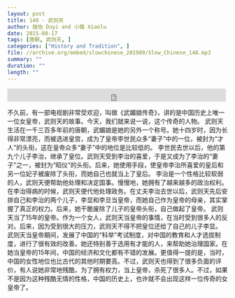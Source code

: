 ```yaml
---
layout: post
title: 148 - 武则天
author: 独怡 Duyi and 小璐 Xiaolu
date: 2015-08-17
tags: [唐朝, 武则天, ]
categories: ["History and Tradition", ]
file: //archive.org/embed/slowchinese_201909/Slow_Chinese_148.mp3
summary: ""
duration: ""
length: ""
---
```


<iframe src="https://archive.org/embed/slowchinese_201909/Slow_Chinese_148.mp3" width="500" height="30" frameborder="0" webkitallowfullscreen="true" mozallowfullscreen="true" allowfullscreen></iframe>

不久前，有一部电视剧非常受欢迎，叫做《武媚娘传奇》，讲的是中国历史上唯一一位女皇帝，武则天的故事。今天，我们就来说一说，这个传奇的人物。
武则天生活在一千三百多年前的唐朝，武媚娘是她的另外一个称号。她十四岁时，因为长得非常漂亮，而被选进皇宫，成为了皇帝李世民众多“妻子”中的一位，被封为“才人”的头衔，这在皇帝众多“妻子”中的地位是比较低的。
李世民去世以后，他的第九个儿子李治，继承了皇位。武则天受到李治的喜爱，于是又成为了李治的“妻子”之一，被封为“昭仪”的头衔。后来，她使用手段，使皇帝李治所喜爱的皇后和另一位妃子被废除了头衔，而她自己也就当上了皇后。
李治是一个性格比较软弱的人，武则天便帮助他处理和决定国事。慢慢地，她拥有了越来越多的政治权利。在李治得病的时候，武则天便代他处理政务。在丈夫李治去世以后，武则天先后安排自己和李治的两个儿子，李显和李旦当皇帝，而她自己作为皇帝的母亲，其实掌握了真正的权力。后来，她干脆废除了儿子的皇帝头衔，自己做起了皇帝。
武则天当了15年的皇帝。作为一个女人，武则天当皇帝的事情，在当时受到很多人的反对。后来，因为受到很大的压力，武则天不得不把皇位还给了自己的儿子李显。
武则天当皇帝期间，发展了中国的“科举”考试制度，对中国的教育和人才选拔制度，进行了很有效的改善。她还特别善于选用有才能的人，来帮助她治理国家。在她当皇帝的15年间，中国的经济和文化都有不错的发展。更值得一提的是，当时，中国的女性地位也比古代的其他时期要高。不过，武则天也得到了很多负面的评价，有人说她非常地残酷，为了拥有权力，当上皇帝，杀死了很多人。不过，如果不是因为这种残酷无情的性格，中国的历史上，也许就不会出现这样一位传奇的女皇帝了。
